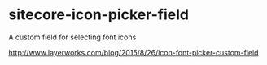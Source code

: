 # sitecore-icon-picker-field
A custom field for selecting font icons

http://www.layerworks.com/blog/2015/8/26/icon-font-picker-custom-field